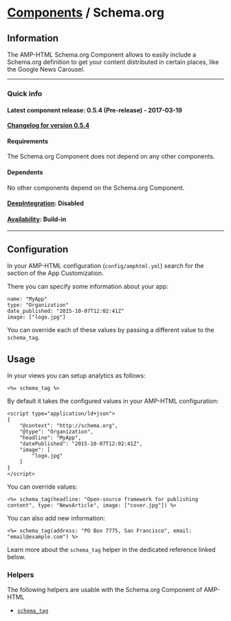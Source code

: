 
# [Components](https://github.com/jonhue/amphtml/tree/master/lib/amphtml/components/docs) / Schema.org


## Information

The AMP-HTML Schema.org Component allows to easily include a Schema.org definition to get your content distributed in certain places, like the Google News Carousel.

---

### Quick info

#### Latest component release: 0.5.4 (Pre-release) - 2017-03-19

[**Changelog for version 0.5.4**](https://github.com/jonhue/amphtml/blob/master/CHANGELOG.md#054-pre-release---2017-03-19)

#### Requirements

The Schema.org Component does not depend on any other components.

#### Dependents

No other components depend on the Schema.org Component.

#### [DeepIntegration](https://github.com/jonhue/amphtml/tree/master/lib/amphtml/components/docs#deepintegration-components): Disabled

#### [Availability](https://github.com/jonhue/amphtml/tree/master/lib/amphtml/components/docs#availability-of-components): Build-in

---

## Configuration

In your AMP-HTML configuration (`config/amphtml.yml`) search for the section of the App Customization.

There you can specify some information about your app:

    name: "MyApp"
    type: "Organization"
    date_published: "2015-10-07T12:02:41Z"
    image: ["logo.jpg"]

You can override each of these values by passing a different value to the `schema_tag`.


## Usage

In your views you can setup analytics as follows:

    <%= schema_tag %>

By default it takes the configured values in your AMP-HTML configuration:

    <script type="application/ld+json">
    {
        "@context": "http://schema.org",
        "@type": "Organization",
        "headline": "MyApp",
        "datePublished": "2015-10-07T12:02:41Z",
        "image": [
            "logo.jpg"
        ]
    }
    </script>

You can override values:

    <%= schema_tag(headline: "Open-source framework for publishing content", type: "NewsArticle", image: ["cover.jpg"]) %>

You can also add new information:

    <%= schema_tag(address: "PO Box 7775, San Francisco", email: "email@example.com") %>

Learn more about the `schema_tag` helper in the dedicated reference linked below.


### Helpers

The following helpers are usable with the Schema.org Component of AMP-HTML

* [`schema_tag`](https://github.com/jonhue/amphtml/blob/master/lib/amphtml/helpers/docs/schema_tag.md)

